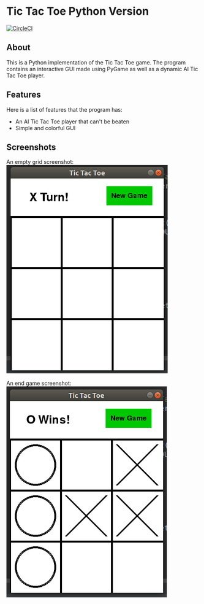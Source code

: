 # Tic Tac Toe Python Version
[![CircleCI](https://circleci.com/gh/larryworm1127/tic-tac-toe-python.svg?style=svg)](https://circleci.com/gh/larryworm1127/tic-tac-toe-python)

## About
This is a Python implementation of the Tic Tac Toe game. The program contains an interactive GUI made using PyGame
as well as a dynamic AI Tic Tac Toe player.

## Features
Here is a list of features that the program has:
- An AI Tic Tac Toe player that can't be beaten
- Simple and colorful GUI

## Screenshots
An empty grid screenshot:
![Image of Tic Tac Toe](tic_tac_toe_screenshot.png)

An end game screenshot:
![Image of Tic Tac Toe](tic_tac_toe_screenshot2.png)